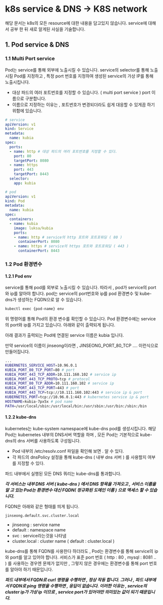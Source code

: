 # k8s service & DNS -> K8S network
해당 문서는 k8s의 모든 resource에 대한 내용을 담고있지 않습니다.
service에 대해서 공부 한 뒤 새로 알게된 사실을 기술합니다.
## 1. Pod service & DNS
### 1.1 Multi Port service
Pod는 service를 통해 외부에 노출시킬 수 있습니다. 
service의 selector를 통해 노출시킬 Pod를 지정하고 , 특정 port 번호를 지정하여 생성된 service의 가상 IP를 통해 노출시킵니다.
- 대상 파드의 여러 포트번호를 지정할 수 있습니다.  ( multi port service )
 port 이름으로 구분합니다. 
- 이름으로 지정하는 이유는 , 포트번호가 변경되더라도 쉽게 대응할 수 있게끔 하기 위함에 있습니다.
```yaml
# service
apiVersion: v1
kind: Service
metadata:
  name: kubia
spec:
  ports:
  - name: http # 대상 파드의 여러 포트번호를 지정할 수 있다.
    port: 80
    targetPort: 8080
  - name: https
    port: 443
    targetPort: 8443
  selector:
    app: kubia

# pod
apiVersion: v1
kind: Pod
metadata:
  name: kubia
spec:
  containers:
  - name: kubia
    image: luksa/kubia
    ports:
    - name: http # service의 http 포트와 포트포워딩 ( 80 )
      containerPort: 8080 
    - name: https # service의 https 포트와 포트포워딩 ( 443 )
      containerPort: 8443
```
### 1.2 Pod 환경변수
#### 1.2.1 Pod env
service를 통해 pod를 외부로 노출시킬 수 있습니다. 따라서 , pod가 service의 port와 ip를 알아야 합니다.
pod는 service의 port번호와 ip를 pod 환경변수 및 kube-dns가 생성하는 FQDN으로 알 수 있습니다.

```bash
kubectl exec {pod-name} env
```
위 명령어를 통해 Pod의 환경 변수를 확인할 수 있습니다.
Pod 환경변수에는 service의 port와 ip를 가지고 있습니다.
아래와 같이 출력되게 됩니다.

아래 결과가 출력되는 Pod에 연결된 service 이름은 kubia 입니다.

만약 service의 이름이 jinseong이라면 , JINSEONG_PORT_80_TCP .... 이런식으로 만들어집니다.
```bash
...
KUBERNETES_SERVICE_HOST=10.96.0.1
KUBIA_PORT_80_TCP_PORT=80 # port
KUBIA_PORT_443_TCP_ADDR=10.111.160.102 # service ip
KUBIA_PORT_443_TCP_PROTO=tcp # protocol
KUBIA_PORT_80_TCP_ADDR=10.111.160.102 # service ip
KUBIA_PORT_443_TCP_PORT=443 # port
KUBIA_PORT_443_TCP=tcp://10.111.160.102:443 # service ip & port
KUBERNETES_PORT=tcp://10.96.0.1:443 # kubernetes service ip & port
HOSTNAME=kubia-7px5x # pod name
PATH=/usr/local/sbin:/usr/local/bin:/usr/sbin:/usr/bin:/sbin:/bin
```
#### 1.2.2 kube-dns
kubernetes는 kube-system namespace에 kube-dns pod를 생성시킵니다.
해당 Pod는 kubernetes 내부의 DNS서버 역할을 하며 , 모든 Pod는 기본적으로 kube-dns의 dns 서버를 사용하도록 구성됩니다.
- Pod 내부의 /etc/resolv.conf 파일을 확인해 보면 . 알 수 있다.
- 각 파드의 dnsPolicy 설정을 통해 kube-dns ( 내부 dns 서버 ) 를 사용할지 여부를 지정할 수 있다.

파드 내부에서 실행된 모든 DNS 쿼리는 kube-dns를 통과합니다.

***각 서비스는 내부 DNS 서버 ( kube-dns ) 에서 DNS 항목을 가져오고 , 서비스 이름을 알 고 있는 Pod는 환경변수 대신 FQDN( 정규화된 도메인 이름 ) 으로 액세스 할 수 있습니다.***

FQDN은 아래와 같은 형태를 띄게 됩니다.

```
jinseong.default.svc.cluster.local
```

- jinseong : service name
- default : namespace name
- svc : service라는것을 나타냄
- cluster.local : cluster name ( default : cluster.local )

kube-dns를 통해 FQDN를 사용한다 하더라도 , Pod는 환경변수를 통해 service의 ip와 port를 알고 있어야 합니다.
서비스가 표준 port 번호 ( http : 80 , mysql : 8081 .. ) 를 사용하는 경우엔 문제가 없지만 , 그렇지 않은 경우에는 환경변수를 통해 port 번호를 알아야 하기 때문입니다.

***파드 내부에서 FQDN로 curl 명령을 수행하면 , 정상 작동 합니다.
그러나 , 파드 내부에서 FQDN로 ping 명령을 수행하면 , 응답이 없습니다.
이러한 이유는 , service의 cluster ip가 가상 ip 이므로 , service port가 있어야만 의미있는 값이 되기 때문입니다.***
